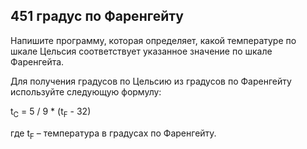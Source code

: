 ## 451 градус по Фаренгейту

Напишите программу, которая определяет, какой температуре по шкале Цельсия соответствует указанное значение по шкале Фаренгейта.

Для получения градусов по Цельсию из градусов по Фаренгейту используйте следующую формулу:

t<sub>C</sub> = 5 / 9 * (t<sub>F</sub> - 32)

где t<sub>F</sub> – температура в градусах по Фаренгейту.